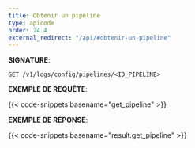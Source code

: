```yaml
---
title: Obtenir un pipeline
type: apicode
order: 24.4
external_redirect: "/api/#obtenir-un-pipeline"
---
```


**SIGNATURE**:

`GET /v1/logs/config/pipelines/<ID_PIPELINE>`

**EXEMPLE DE REQUÊTE**:

{{< code-snippets basename="get_pipeline" >}}

**EXEMPLE DE RÉPONSE**:

{{< code-snippets basename="result.get_pipeline" >}}
